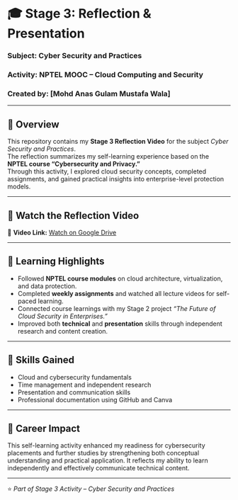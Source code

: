 # 🎓 Stage 3: Reflection & Presentation  
### Subject: Cyber Security and Practices  
### Activity: NPTEL MOOC – Cloud Computing and Security  
### Created by: [Mohd Anas Gulam Mustafa Wala]

---

## 🧠 Overview  
This repository contains my **Stage 3 Reflection Video** for the subject *Cyber Security and Practices*.  
The reflection summarizes my self-learning experience based on the **NPTEL course “Cybersecurity and Privacy.”**  
Through this activity, I explored cloud security concepts, completed assignments, and gained practical insights into enterprise-level protection models.

---

## 🎥 Watch the Reflection Video  
📎 **Video Link:** [Watch on Google Drive](https://drive.google.com/file/d/1_GhWi7RZ6eePWwzzAFlqQG9KDiqhmK5X/view?usp=sharing)

---

## 📘 Learning Highlights  
- Followed **NPTEL course modules** on cloud architecture, virtualization, and data protection.  
- Completed **weekly assignments** and watched all lecture videos for self-paced learning.  
- Connected course learnings with my Stage 2 project *“The Future of Cloud Security in Enterprises.”*  
- Improved both **technical** and **presentation** skills through independent research and content creation.

---

## 💼 Skills Gained  
- Cloud and cybersecurity fundamentals  
- Time management and independent research  
- Presentation and communication skills  
- Professional documentation using GitHub and Canva  

---

## 🚀 Career Impact  
This self-learning activity enhanced my readiness for cybersecurity placements and further studies by strengthening both conceptual understanding and practical application. It reflects my ability to learn independently and effectively communicate technical content.

---

⭐ *Part of Stage 3 Activity – Cyber Security and Practices*
